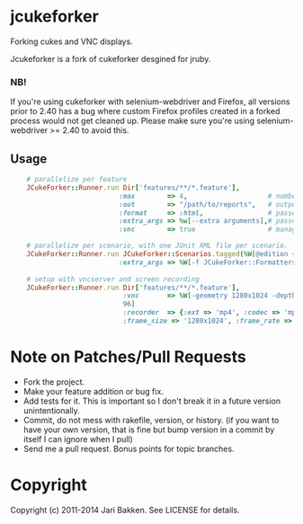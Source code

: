 # jcukeforker

Forking cukes and VNC displays.

Jcukeforker is a fork of cukeforker desgined for jruby.

### NB!

If you're using cukeforker with selenium-webdriver and Firefox, all versions prior to 2.40 has a bug where custom
Firefox profiles created in a forked process would not get cleaned up. Please make sure you're using selenium-webdriver >= 2.40
to avoid this.

## Usage


```ruby
    # parallelize per feature
    JCukeForker::Runner.run Dir['features/**/*.feature'],
                           :max        => 4,                    # number of workers
                           :out        => "/path/to/reports",   # output path
                           :format     => :html,                # passed to `cucumber --format`,
                           :extra_args => %w[--extra arguments],# passed to cucumber,
                           :vnc        => true                  # manage a pool of VNC displays, assign one per worker.

    # parallelize per scenario, with one JUnit XML file per scenario.
    JCukeForker::Runner.run JCukeForker::Scenarios.tagged(%W[@edition ~@wip])
                           :extra_args => %W[-f JCukeForker::Formatters::JunitScenarioFormatter --out results/junit]
    
    # setup with vncserver and screen recording
    JCukeForker::Runner.run Dir['features/**/*.feature'],
                            :vnc       => %W[-geometry 1280x1024 -depth 24 -dpi
                            96]
                            :recorder  => {:ext => 'mp4', :codec => 'mpeg4',
                            :frame_size => '1280x1024', :frame_rate => '5'}
```

Note on Patches/Pull Requests
=============================

* Fork the project.
* Make your feature addition or bug fix.
* Add tests for it. This is important so I don't break it in a
  future version unintentionally.
* Commit, do not mess with rakefile, version, or history.
  (if you want to have your own version, that is fine but bump version in a commit by itself I can ignore when I pull)
* Send me a pull request. Bonus points for topic branches.

Copyright
=========

Copyright (c) 2011-2014 Jari Bakken. See LICENSE for details.

